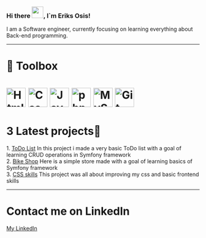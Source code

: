 ### Hi there <img src="https://raw.githubusercontent.com/MartinHeinz/MartinHeinz/master/wave.gif" width="30px">, I`m Eriks Osis!

<p>I am a Software engineer, currently focusing on learning everything about Back-end programming.</p>

---

<h1>

🧰 Toolbox


</h1>
<h1 content-align="justify">
<img src="https://user-images.githubusercontent.com/95690903/156365341-30937679-ab09-4b6b-adc0-8a1b3216c065.png" alt="Html5 logo" width="50" height="50"/> <img
 src="https://user-images.githubusercontent.com/95690903/156364821-755509fb-1cff-4669-b795-86739c4fe342.png" alt="Css3 logo" width="50" height="50"/>
<img src="https://user-images.githubusercontent.com/95690903/156365467-78f4758a-83c5-432c-befe-e4ce4fcef585.png" alt="Javascript logo" width="50" height="50"/>
<img src="https://user-images.githubusercontent.com/95690903/156365613-8476320f-6c55-46f3-b91e-3cef67686f18.png" alt="php logo" width="50" height="50"/>
<img src="https://user-images.githubusercontent.com/95690903/156365712-50da8233-07ef-44a6-932a-37fccef77297.png" alt="MySQL logo" width="50" height="50"/>
<img src="https://user-images.githubusercontent.com/95690903/156365958-d4e436e9-2cd0-40e0-9865-fe79b7aec63a.png" alt="Git logo" width="50" height="50"/>
</h1>



<h1>3 Latest projects👾</h1>

<p>
1. <a href="https://github.com/EriksOsis/To-Do-List-Symfony-Learning">ToDo List</a> In this project i made a very basic ToDo list with a goal of learning CRUD operations in Symfony framework<br>
2. <a href="https://github.com/EriksOsis/Bike-Shop-learning-Symfony-">Bike Shop</a> Here is a simple store made with a goal of learning basics of Symfony framework<br>
3. <a href="https://github.com/EriksOsis/magebit">CSS skills</a> This project was all about improving my css and basic frontend skills 
</p>

---

<h1>Contact me on LinkedIn</h1>
<p>
<a href="https://www.linkedin.com/in/ēriks-osis-6a53a7233">My LinkedIn</a>
</p>
